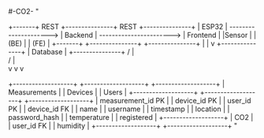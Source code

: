 #-CO2-
"

+-------+          REST           +---------------+           REST           +---------------+
| ESP32 | ---------------------> |    Backend    | -----------------------> |    Frontend   |
|Sensor |                        |      (BE)     |                          |      (FE)     |
+-------+                        +---------------+                          +---------------+
                                      |
                                      |
                                      v
                               +---------------+
                               |   Database    |
                               +---------------+
                                    /   |   \
                                   /    |    \
                                  v     v     v

+-------------------+      +-------------------+      +-------------------+
|   Measurements    |      |      Devices      |      |       Users       |
+-------------------+      +-------------------+      +-------------------+
| measurement_id PK |      | device_id PK      |      | user_id PK        |
| device_id FK      |      | name              |      | username          |
| timestamp         |      | location          |      | password_hash     |
| temperature       |      | registered        |      +-------------------+
| CO2               |      | user_id FK        |
| humidity          |      +-------------------+
+-------------------+
"
